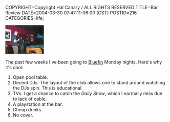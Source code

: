 COPYRIGHT=Copyright Hal Canary / ALL RIGHTS RESERVED
TITLE=Bar Review
DATE=2004-03-30 07:47:11-06:00 (CST)
POSTID=216
CATEGORIES=life;

[![[Thumb]](/photos/thumb/2004-03-16_blufin_mark.jpg)](/photos/2004-03-16_blufin_mark.jpg)

The past few weeks I've been going to [Bluefin](http://www.bluefinclub.com/) Monday nights. Here's why it's cool:

1.  Open pool table.
2.  Decent DJs. The layout of the club allows one to stand around watching the DJs spin. This is educational.
3.  TVs. I get a chance to catch the _Daily Show_, which I normally miss due to lack of cable.
4.  A playstation at the bar.
5.  Cheap drinks.
6.  No cover.
